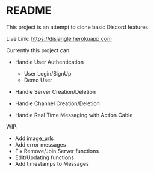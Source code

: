 # README

This project is an attempt to clone basic Discord features

Live Link: https://disjangle.herokuapp.com

Currently this project can:

* Handle User Authentication
  * User Login/SignUp
  * Demo User
  
* Handle Server Creation/Deletion 
* Handle Channel Creation/Deletion 
* Handle Real Time Messaging with Action Cable


WIP:

* Add image_urls
* Add error messages
* Fix Remove/Join Server functions
* Edit/Updating functions
* Add timestamps to Messages